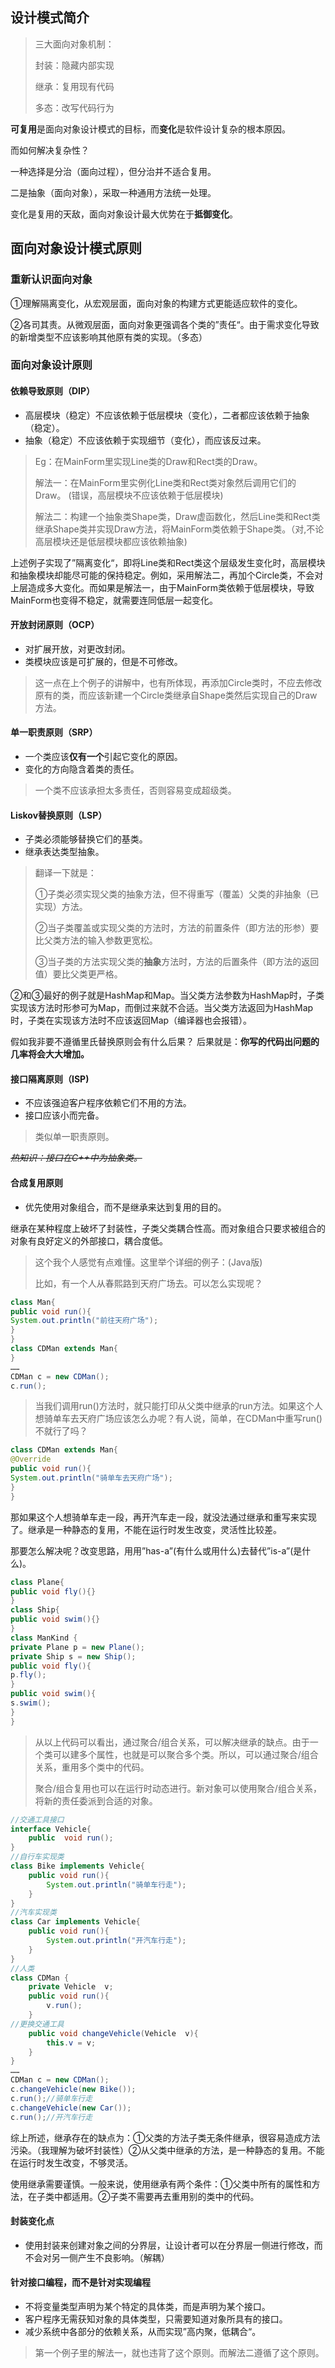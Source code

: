 ## 设计模式简介

> 三大面向对象机制：
>
> 封装：隐藏内部实现
>
> 继承：复用现有代码
>
> 多态：改写代码行为

**可复用**是面向对象设计模式的目标，而**变化**是软件设计复杂的根本原因。

而如何解决复杂性？

一种选择是分治（面向过程），但分治并不适合复用。

二是抽象（面向对象），采取一种通用方法统一处理。

变化是复用的天敌，面向对象设计最大优势在于**抵御变化**。



## 面向对象设计模式原则

### 重新认识面向对象

①理解隔离变化，从宏观层面，面向对象的构建方式更能适应软件的变化。

②各司其责。从微观层面，面向对象更强调各个类的”责任“。由于需求变化导致的新增类型不应该影响其他原有类的实现。（多态）

### 面向对象设计原则

#### 依赖导致原则（DIP）

- 高层模块（稳定）不应该依赖于低层模块（变化），二者都应该依赖于抽象（稳定）。
- 抽象（稳定）不应该依赖于实现细节（变化），而应该反过来。

> Eg：在MainForm里实现Line类的Draw和Rect类的Draw。
>
> 解法一：在MainForm里实例化Line类和Rect类对象然后调用它们的Draw。 (错误，高层模块不应该依赖于低层模块)
>
> 解法二：构建一个抽象类Shape类，Draw虚函数化，然后Line类和Rect类继承Shape类并实现Draw方法，将MainForm类依赖于Shape类。（对,不论高层模块还是低层模块都应该依赖抽象)

上述例子实现了”隔离变化“，即将Line类和Rect类这个层级发生变化时，高层模块和抽象模块却能尽可能的保持稳定。例如，采用解法二，再加个Circle类，不会对上层造成多大变化。而如果是解法一，由于MainForm类依赖于低层模块，导致MainForm也变得不稳定，就需要连同低层一起变化。



#### 开放封闭原则（OCP）

- 对扩展开放，对更改封闭。
- 类模块应该是可扩展的，但是不可修改。

> 这一点在上个例子的讲解中，也有所体现，再添加Circle类时，不应去修改原有的类，而应该新建一个Circle类继承自Shape类然后实现自己的Draw方法。



#### 单一职责原则（SRP）

- 一个类应该**仅有一个**引起它变化的原因。
- 变化的方向隐含着类的责任。

> 一个类不应该承担太多责任，否则容易变成超级类。



#### Liskov替换原则（LSP）

- 子类必须能够替换它们的基类。
- 继承表达类型抽象。

> 翻译一下就是：
>
> ①子类必须实现父类的抽象方法，但不得重写（覆盖）父类的非抽象（已实现）方法。
>
> ②当子类覆盖或实现父类的方法时，方法的前置条件（即方法的形参）要比父类方法的输入参数更宽松。
>
> ③当子类的方法实现父类的**抽象**方法时，方法的后置条件（即方法的返回值）要比父类更严格。

②和③最好的例子就是HashMap和Map。当父类方法参数为HashMap时，子类实现该方法时形参可为Map，而倒过来就不合适。当父类方法返回为HashMap时，子类在实现该方法时不应该返回Map（编译器也会报错）。

假如我非要不遵循里氏替换原则会有什么后果？ 后果就是：**你写的代码出问题的几率将会大大增加。**



#### 接口隔离原则（ISP)

- 不应该强迫客户程序依赖它们不用的方法。
- 接口应该小而完备。

> 类似单一职责原则。

~~*热知识：接口在C++中为抽象类。*~~



#### 合成复用原则

- 优先使用对象组合，而不是继承来达到复用的目的。

继承在某种程度上破坏了封装性，子类父类耦合性高。而对象组合只要求被组合的对象有良好定义的外部接口，耦合度低。

> 这个我个人感觉有点难懂。这里举个详细的例子：(Java版)
>
> 比如，有一个人从春熙路到天府广场去。可以怎么实现呢？

```Java
class Man{
public void run(){
System.out.println("前往天府广场");
}
}
class CDMan extends Man{
}
……
CDMan c = new CDMan();
c.run();
```

> 当我们调用run()方法时，就只能打印从父类中继承的run方法。如果这个人想骑单车去天府广场应该怎么办呢？有人说，简单，在CDMan中重写run()不就行了吗？

```java
class CDMan extends Man{
@Override
public void run(){
System.out.println("骑单车去天府广场");
}
}
```

那如果这个人想骑单车走一段，再开汽车走一段，就没法通过继承和重写来实现了。继承是一种静态的复用，不能在运行时发生改变，灵活性比较差。

那要怎么解决呢？改变思路，用用”has-a”(有什么或用什么)去替代”is-a”(是什么)。

```Java
class Plane{
public void fly(){}
}
class Ship{
public void swim(){}
}
class ManKind {
private Plane p = new Plane();
private Ship s = new Ship();
public void fly(){
p.fly();
}
public void swim(){
s.swim();
}
}
```

> 从以上代码可以看出，通过聚合/组合关系，可以解决继承的缺点。由于一个类可以建多个属性，也就是可以聚合多个类。所以，可以通过聚合/组合关系，重用多个类中的代码。
>
> 聚合/组合复用也可以在运行时动态进行。新对象可以使用聚合/组合关系，将新的责任委派到合适的对象。

```Java
//交通工具接口
interface Vehicle{
	public  void run();
}
//自行车实现类
class Bike implements Vehicle{
	public void run(){
		System.out.println("骑单车行走");
	}
}
//汽车实现类
class Car implements Vehicle{
	public void run(){
		System.out.println("开汽车行走");
	}
}
//人类
class CDMan {
	private Vehicle  v;
	public void run(){
		v.run();
	}
//更换交通工具
	public void changeVehicle(Vehicle  v){
		this.v = v;
	}
}
……
CDMan c = new CDMan();
c.changeVehicle(new Bike());
c.run();//骑单车行走
c.changeVehicle(new Car());
c.run();//开汽车行走
```

综上所述，继承存在的缺点为：①父类的方法子类无条件继承，很容易造成方法污染。（我理解为破坏封装性）②从父类中继承的方法，是一种静态的复用。不能在运行时发生改变，不够灵活。

使用继承需要谨慎。一般来说，使用继承有两个条件：①父类中所有的属性和方法，在子类中都适用。②子类不需要再去重用别的类中的代码。



#### 封装变化点

- 使用封装来创建对象之间的分界层，让设计者可以在分界层一侧进行修改，而不会对另一侧产生不良影响。（解耦）



#### 针对接口编程，而不是针对实现编程

- 不将变量类型声明为某个特定的具体类，而是声明为某个接口。
- 客户程序无需获知对象的具体类型，只需要知道对象所具有的接口。
- 减少系统中各部分的依赖关系，从而实现”高内聚，低耦合“。

> 第一个例子里的解法一，就也违背了这个原则。而解法二遵循了这个原则。
